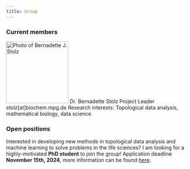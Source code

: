 ```yaml
---
title: Group
---
```


### Current members

<img src="/images/group_fotos/Stolz_lowRes.jpg" alt="Photo of Bernadette J. Stolz" width="170" />  
Dr. Bernadette Stolz  
Project Leader  
stolz[at]biochem.mpg.de  
Research interests: Topological data analysis, mathematical biology, data science  

### Open positions

Interested in developing new methods in topological data analysis and machine learning to solve problems in the life sciences? I am looking for a highly-motivated **PhD student** to join the group! Application deadline **November 15th, 2024**, more information can be found [here](https://recruitingapp-5446.de.umantis.com/Vacancies/517/Description/2).
